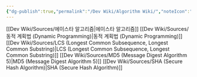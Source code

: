 ```yaml
---
{"dg-publish":true,"permalink":"/Dev Wiki/Algorithm Wiki/","noteIcon":"","created":"2025-06-07T03:14:38.670+09:00","updated":"2025-07-20T02:23:24.438+09:00"}
---
```


[[Dev Wiki/Sources/에이스타 알고리즘\|에이스타 알고리즘]]
[[Dev Wiki/Sources/동적 계획법 (Dynamic Programming)\|동적 계획법 (Dynamic Programming)]]
[[Dev Wiki/Sources/LCS (Longest Common Subsequence, Longest Common Substring)\|LCS (Longest Common Subsequence, Longest Common Substring)]]
[[Dev Wiki/Sources/MD5 (Message Digest Algorithm 5)\|MD5 (Message Digest Algorithm 5)]]
[[Dev Wiki/Sources/SHA (Secure Hash Algorithm)\|SHA (Secure Hash Algorithm)]]